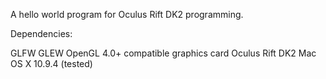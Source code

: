 A hello world program for Oculus Rift DK2 programming.

Dependencies:

GLFW
GLEW
OpenGL 4.0+ compatible graphics card
Oculus Rift DK2
Mac OS X 10.9.4 (tested)
